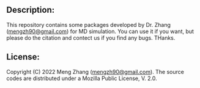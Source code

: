 ## Description:
This repository contains some packages developed by Dr. Zhang (mengzh90@gmail.com) for MD simulation. You can use it if you want, but please do the citation and contect us if you find any bugs. THanks.

## License:
Copyright (C) 2022 Meng Zhang (mengzh90@gmail.com). The source codes are distributed under a Mozilla Public License, V. 2.0.
